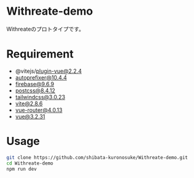 # Withreate-demo
Withreateのプロトタイプです。
 
# Requirement 
- @vitejs/plugin-vue@2.2.4
- autoprefixer@10.4.4
- firebase@9.6.9
- postcss@8.4.12
- tailwindcss@3.0.23
- vite@2.8.6
- vue-router@4.0.13
- vue@3.2.31

# Usage 
```bash
git clone https://github.com/shibata-kuronosuke/Withreate-demo.git
cd Withreate-demo
npm run dev
```
